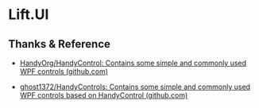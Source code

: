 # Lift.UI

## Thanks & Reference

- [HandyOrg/HandyControl: Contains some simple and commonly used WPF controls (github.com)](https://github.com/HandyOrg/HandyControl)

- [ghost1372/HandyControls: Contains some simple and commonly used WPF controls based on HandyControl (github.com)](https://github.com/ghost1372/HandyControls)
